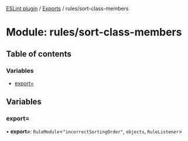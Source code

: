 [ESLint plugin](../index.md) / [Exports](../modules.md) / rules/sort-class-members

# Module: rules/sort-class-members

## Table of contents

### Variables

- [export&#x3D;](rules_sort_class_members.md#export&#x3D;)

## Variables

### export&#x3D;

• **export=**: `RuleModule`<``"incorrectSortingOrder"``, `objects`, `RuleListener`\>
